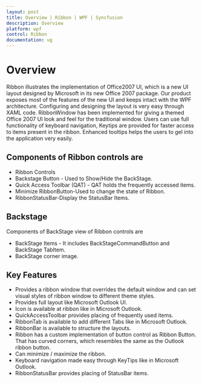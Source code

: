 ```yaml
---
layout: post
title: Overview | Ribbon | WPF | Syncfusion
description: Overview
platform: wpf
control: Ribbon
documentation: ug
---
```

# Overview

Ribbon illustrates the implementation of Office2007 UI, which is a new UI layout designed by Microsoft in its new Office 2007 package. Our product exposes most of the features of the new UI and keeps intact with the WPF architecture. Configuring and designing the layout is very easy through XAML code. RibbonWindow has been implemented for giving a themed Office 2007 UI look and feel for the traditional window. Users can use full functionality of keyboard navigation, Keytips are provided for faster access to items present in the ribbon. Enhanced tooltips helps the users to gel into the application very easily.


## Components of Ribbon controls are

* Ribbon Controls
* Backstage Button - Used to Show/Hide the BackStage.
* Quick Access Toolbar (QAT) - QAT holds the frequently accessed items.
* Minimize RibbonButton-Used to change the state of Ribbon.
* RibbonStatusBar-Display the StatusBar Items.

## Backstage

Components of BackStage view of Ribbon controls are

* BackStage Items - It includes BackStageCommandButton and BackStage TabItem.
* BackStage corner image.


## Key Features

* Provides a ribbon window that overrides the default window and can set visual styles of ribbon window to different theme styles.
* Provides full layout like Microsoft Outlook UI.
* Icon is available at ribbon like in Microsoft Outlook.
* QuickAccessToolbar provides placing of frequently used items. 
* RibbonTab is available to add different Tabs like in Microsoft Outlook.
* RibbonBar is available to structure the layouts.
* Ribbon has a custom implementation of button control as Ribbon Button. That has curved corners, which resembles the same as the Outlook ribbon button.
* Can minimize / maximize the ribbon.
* Keyboard navigation made easy through KeyTips like in Microsoft Outlook.
* RibbonStatusBar provides placing of StatusBar items. 


